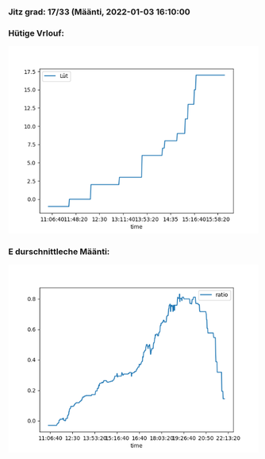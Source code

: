 ### Jitz grad: 17/33 (Määnti, 2022-01-03 16:10:00

### Hütige Vrlouf:
![Graph](Today.png)

### E durschnittleche Määnti:
![Graph](Määnti.png)